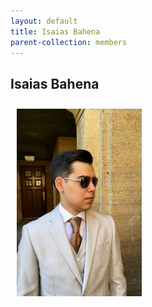 ```yaml
---
layout: default
title: Isaias Bahena
parent-collection: members
---
```


## Isaias Bahena
<img src="/media/members/isaias_bahena.jpg" alt="1" width = 200px height = 300px style="object-fit: cover; float: left; margin: 10px">
